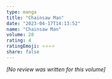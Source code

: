 ```yaml
---
type: manga
title: "Chainsaw Man"
date: "2023-04-17T14:13:52"
name: "Chainsaw Man"
volume: 28
rating: 4
ratingEmoji: ⭐️⭐️⭐️⭐️
share: false
---
```


*[No review was written for this volume]*
